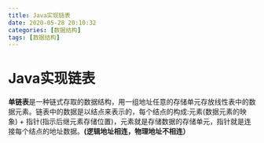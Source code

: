 ```yaml
---
title: Java实现链表
date: 2020-05-28 20:10:32
categories: [数据结构]
tags: [数据结构]
---
```

# Java实现链表



**单链表**是一种链式存取的数据结构，用一组地址任意的存储单元存放线性表中的数据元素。链表中的数据是以结点来表示的，每个结点的构成:元素(数据元素的映象) + 指针(指示后继元素存储位置)，元素就是存储数据的存储单元，指针就是连接每个结点的地址数据。**(逻辑地址相连，物理地址不相连）**



  